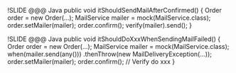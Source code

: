 !SLIDE
	@@@ Java
	public void itShouldSendMailAfterConfirmed() {
	  Order order = new Order(...);
	  MailService mailer = mock(MailService.class);
	  order.setMailer(mailer);
	  order.confirm();
	  verify(mailer).send();
	}

!SLIDE
	@@@ Java
	public void itShouldDoXxxWhenSendingMailFailed() {
	  Order order = new Order(...);
	  MailService mailer = mock(MailService.class);
		when(mailer.send(any()))
		  .thenThrow(new MailDeliveryException(...));
	  order.setMailer(mailer);
	  order.confirm();
	  // Verify do xxx
	}
